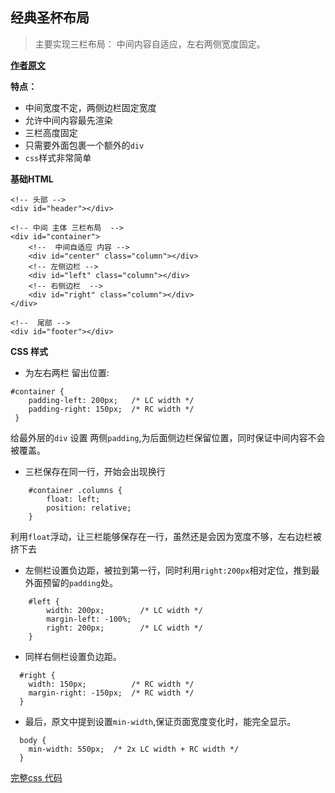 ## 经典圣杯布局 ##
> 主要实现三栏布局： 中间内容自适应，左右两侧宽度固定。

**[作者原文](https://alistapart.com/article/holygrail)**

 **特点：**

  - 中间宽度不定，两侧边栏固定宽度
  - 允许中间内容最先渲染
  - 三栏高度固定
  - 只需要外面包裹一个额外的`div`
  - `css`样式非常简单  

**基础HTML**
  ```
  <!-- 头部 -->
  <div id="header"></div>

  <!-- 中间 主体 三栏布局  -->
  <div id="container">
      <!--  中间自适应 内容 -->
      <div id="center" class="column"></div>
      <!-- 左侧边栏 -->
      <div id="left" class="column"></div>
      <!-- 右侧边栏  -->
      <div id="right" class="column"></div>
  </div>

  <!--  尾部 -->
  <div id="footer"></div>

  ```
**CSS 样式**

 - 为左右两栏 留出位置:
 ```
 #container {
     padding-left: 200px;   /* LC width */
     padding-right: 150px;  /* RC width */
  }
 ```
  给最外层的`div` 设置 两侧`padding`,为后面侧边栏保留位置，同时保证中间内容不会被覆盖。

- 三栏保存在同一行，开始会出现换行
```
    #container .columns {
        float: left;
        position: relative;
    }
```  
利用`float`浮动，让三栏能够保存在一行，虽然还是会因为宽度不够，左右边栏被挤下去

- 左侧栏设置负边距，被拉到第一行，同时利用`right:200px`相对定位，推到最外面预留的`padding`处。
```
    #left {
        width: 200px;        /* LC width */
        margin-left: -100%;  
        right: 200px;        /* LC width */
    }
```
- 同样右侧栏设置负边距。
```
  #right {
    width: 150px;          /* RC width */
    margin-right: -150px;  /* RC width */
  }
```

- 最后，原文中提到设置`min-width`,保证页面宽度变化时，能完全显示。
```
  body {
    min-width: 550px;  /* 2x LC width + RC width */
  }
```

[完整css 代码](./index.html)
